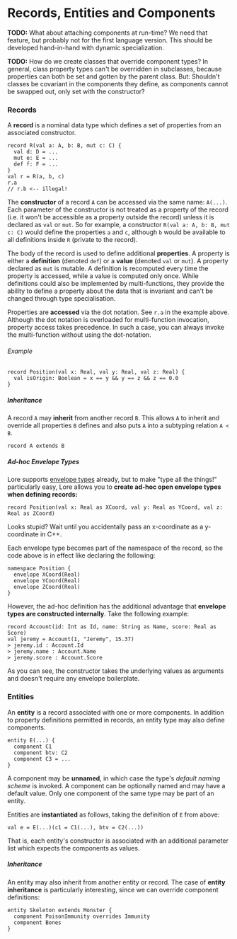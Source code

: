 # Records, Entities and Components

**TODO:** What about attaching components at run-time? We need that feature, but probably not for the first language version. This should be developed hand-in-hand with dynamic specialization.

**TODO:** How do we create classes that override component types? In general, class property types can't be overridden in subclasses, because properties can both be set and gotten by the parent class. But: Shouldn't classes be covariant in the components they define, as components cannot be swapped out, only set with the constructor?



### Records

A **record** is a nominal data type which defines a set of properties from an associated constructor.

```
record R(val a: A, b: B, mut c: C) {
  val d: D = ...
  mut e: E = ...
  def f: F = ...
}
val r = R(a, b, c)
r.a
// r.b <-- illegal!
```

The **constructor** of a record `A` can be accessed via the same name: `A(...)`. Each parameter of the constructor is not treated as a property of the record (i.e. it won't be accessible as a property outside the record) unless it is declared as `val` or `mut`. So for example, a constructor `R(val a: A, b: B, mut c: C)` would define the properties `a` and `c`, although `b` would be available to all definitions inside `R` (private to the record).

The body of the record is used to define additional **properties**. A property is either a **definition** (denoted `def`) or a **value** (denoted `val` or `mut`). A property declared as `mut` is mutable. A definition is recomputed every time the property is accessed, while a value is computed only once. While definitions could also be implemented by multi-functions, they provide the ability to define a property about the data that is invariant and can't be changed through type specialisation.

Properties are **accessed** via the dot notation. See `r.a` in the example above. Although the dot notation is overloaded for multi-function invocation, property access takes precedence. In such a case, you can always invoke the multi-function without using the dot-notation.

###### Example

```
record Position(val x: Real, val y: Real, val z: Real) {
  val isOrigin: Boolean = x == y && y == z && z == 0.0
}
```

##### Inheritance

A record `A` may **inherit** from another record `B`. This allows `A` to inherit and override all properties `B` defines and also puts `A` into a subtyping relation `A < B`.

```
record A extends B
```

##### Ad-hoc Envelope Types

Lore supports [envelope types](types.md) already, but to make "type all the things!" particularly easy, Lore allows you to **create ad-hoc open envelope types when defining records:**

```
record Position(val x: Real as XCoord, val y: Real as YCoord, val z: Real as ZCoord)
```

Looks stupid? Wait until you accidentally pass an x-coordinate as a y-coordinate in C++.

Each envelope type becomes part of the namespace of the record, so the code above is in effect like declaring the following:

```
namespace Position {
  envelope XCoord(Real)
  envelope YCoord(Real)
  envelope ZCoord(Real)
}
```

However, the ad-hoc definition has the additional advantage that **envelope types are constructed internally**. Take the following example:

```
record Account(id: Int as Id, name: String as Name, score: Real as Score)
val jeremy = Account(1, "Jeremy", 15.37)
> jeremy.id : Account.Id
> jeremy.name : Account.Name
> jeremy.score : Account.Score
```

As you can see, the constructor takes the underlying values as arguments and doesn't require any envelope boilerplate.



### Entities

An **entity** is a record associated with one or more components. In addition to property definitions permitted in records, an entity type may also define components.

```
entity E(...) {
  component C1
  component btv: C2
  component C3 = ...
}
```

A component may be **unnamed**, in which case the type's *default naming scheme* is invoked. A component can be optionally named and may have a default value. Only one component of the same type may be part of an entity.

Entities are **instantiated** as follows, taking the definition of `E` from above:

```
val e = E(...)(c1 = C1(...), btv = C2(...))
```

That is, each entity's constructor is associated with an additional parameter list which expects the components as values.

##### Inheritance

An entity may also inherit from another entity or record. The case of **entity inheritance** is particularly interesting, since we can override component definitions:

```
entity Skeleton extends Monster {
  component PoisonImmunity overrides Immunity
  component Bones
}
```